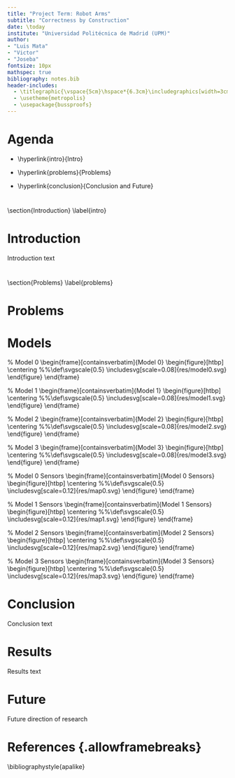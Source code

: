 ```yaml
---
title: "Project Term: Robot Arms"
subtitle: "Correctness by Construction"
date: \today
institute: "Universidad Politécnica de Madrid (UPM)"
author: 
- "Luis Mata"
- "Victor"
- "Joseba"
fontsize: 10px
mathspec: true
bibliography: notes.bib
header-includes:
  - \titlegraphic{\vspace{5cm}\hspace*{6.3cm}\includegraphics[width=3cm]{./res/UPM_logo.png}}
  - \usetheme{metropolis}
  - \usepackage{bussproofs}
---
```


# Agenda


- \hyperlink{intro}{Intro}

- \hyperlink{problems}{Problems}

- \hyperlink{conclusion}{Conclusion and Future}

# 

\section{Introduction}
\label{intro}

# Introduction

Introduction text

# 

\section{Problems}
\label{problems}

# Problems


# Models


% Model 0
\begin{frame}[containsverbatim]{Model 0}
\begin{figure}[htbp]
  \centering
  %%\def\svgscale{0.5}
  \includesvg[scale=0.08]{res/model0.svg}
\end{figure}
\end{frame}



% Model 1
\begin{frame}[containsverbatim]{Model 1}
\begin{figure}[htbp]
  \centering
  %%\def\svgscale{0.5}
  \includesvg[scale=0.08]{res/model1.svg}
\end{figure}
\end{frame}



% Model 2
\begin{frame}[containsverbatim]{Model 2}
\begin{figure}[htbp]
  \centering
  %%\def\svgscale{0.5}
  \includesvg[scale=0.08]{res/model2.svg}
\end{figure}
\end{frame}



% Model 3
\begin{frame}[containsverbatim]{Model 3}
\begin{figure}[htbp]
  \centering
  %%\def\svgscale{0.5}
  \includesvg[scale=0.08]{res/model3.svg}
\end{figure}
\end{frame}



% Model 0 Sensors
\begin{frame}[containsverbatim]{Model 0 Sensors}
\begin{figure}[htbp]
  \centering
  %%\def\svgscale{0.5}
  \includesvg[scale=0.12]{res/map0.svg}
\end{figure}
\end{frame}



% Model 1 Sensors
\begin{frame}[containsverbatim]{Model 1 Sensors}
\begin{figure}[htbp]
  \centering
  %%\def\svgscale{0.5}
  \includesvg[scale=0.12]{res/map1.svg}
\end{figure}
\end{frame}



% Model 2 Sensors
\begin{frame}[containsverbatim]{Model 2 Sensors}
\begin{figure}[htbp]
  \centering
  %%\def\svgscale{0.5}
  \includesvg[scale=0.12]{res/map2.svg}
\end{figure}
\end{frame}



% Model 3 Sensors
\begin{frame}[containsverbatim]{Model 3 Sensors}
\begin{figure}[htbp]
  \centering
  %%\def\svgscale{0.5}
  \includesvg[scale=0.12]{res/map3.svg}
\end{figure}
\end{frame}

# Conclusion

Conclusion text

# Results

Results text

# Future

Future direction of research


# References {.allowframebreaks}

\bibliographystyle{apalike}
